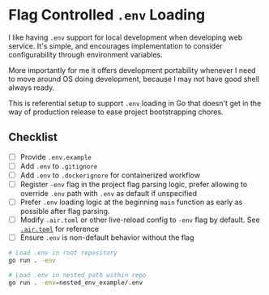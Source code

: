 # Flag Controlled `.env` Loading

I like having `.env` support for local development when developing web service. It's simple, and encourages implementation to consider configurability through environment variables.

More importantly for me it offers development portability whenever I need to move around OS doing development, because I may not have good shell always ready.

This is referential setup to support `.env` loading in Go that doesn't get in the way of production release to ease project bootstrapping chores.

## Checklist

- [ ] Provide `.env.example`
- [ ] Add `.env` to `.gitignore`
- [ ] Add `.env` to `.dockerignore` for containerized workflow
- [ ] Register `-env` flag in the project flag parsing logic, prefer allowing to override `.env` path with `.env` as default if unspecified
- [ ] Prefer `.env` loading logic at the beginning `main` function as early as possible after flag parsing.
- [ ] Modify `.air.toml` or other live-reload config to `-env` flag by default. See [`.air.toml`](/.air.toml) for reference
- [ ] Ensure `.env` is non-default behavior without the flag

```sh
# Load .env in root repository
go run . -env

# Load .env in nested path within repo
go run . -env=nested_env_example/.env
```
